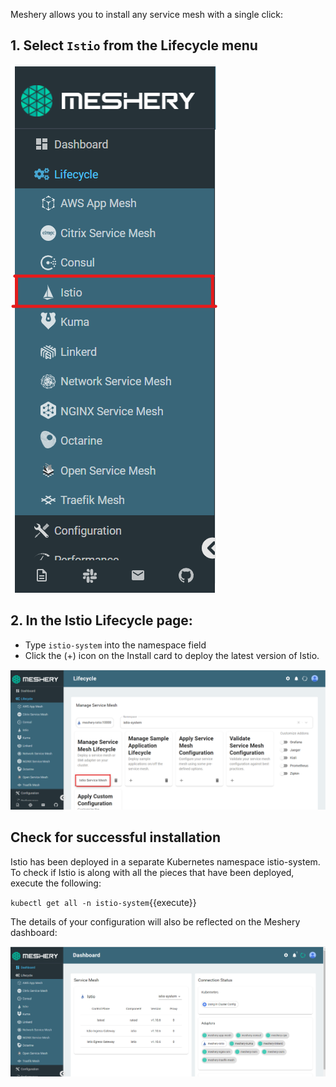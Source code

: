 Meshery allows you to install any service mesh with a single click:

## 1. Select `Istio` from the Lifecycle menu

![Meshery adapter for Istio](./assets/istio-adapter.png)

## 2. In the Istio Lifecycle page:

- Type `istio-system` into the namespace field
- Click the (+) icon on the Install card to deploy the latest version of Istio.

![Install Istio using Meshery](./assets/install-istio.png)

## Check for successful installation

Istio has been deployed in a separate Kubernetes namespace istio-system. To check if Istio is along with all the pieces that have been deployed, execute the following:

`kubectl get all -n istio-system`{{execute}}

The details of your configuration will also be reflected on the Meshery dashboard:

![Istio installed](./assets/istio-installed.png)
